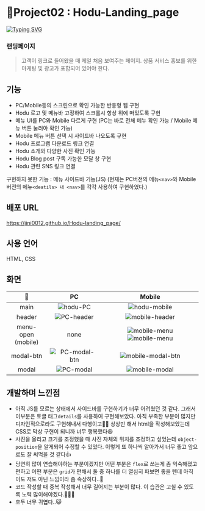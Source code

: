 # 📝Project02 : Hodu-Landing_page
[![Typing SVG](https://readme-typing-svg.demolab.com?font=Fira+Code&pause=1000&color=5685F7&repeat=false&width=435&lines=Project02+%3A+Hodu+%EB%9E%9C%EB%94%A9+%ED%8E%98%EC%9D%B4%EC%A7%80)](https://git.io/typing-svg)

### 랜딩페이지
> 고객이 링크로 들어왔을 때 제일 처음 보여주는 페이지. 상품 서비스 홍보를 위한 마케팅 및 광고가 포함되어 있어야 한다.

## 기능
- PC/Mobile등의 스크린으로 확인 가능한 반응형 웹 구현
- Hodu 로고 및 메뉴바 고정하여 스크롤시 항상 위에 떠있도록 구현
- 메뉴 UI를 PC와 Mobile 다르게 구현 (PC는 바로 전체 메뉴 확인 가능 / Mobile 메뉴 버튼 눌러야 확인 가능)
- Mobile 메뉴 버튼 선택 시 사이드바 나오도록 구현
- Hodu 프로그램 다운로드 링크 연결
- Hodu 소개와 다양한 사진 확인 가능
- Hodu Blog post 구독 가능한 모달 창 구현
- Hodu 관련 SNS 링크 연결

구현하지 못한 기능 : 메뉴 사이드바 기능(JS) (현재는 PC버전의 메뉴```<nav>```와 Mobile 버전의 메뉴```<deatils> 내 <nav>```를 각각 사용하여 구현하였다.)
  ## 배포 URL
https://jini0012.github.io/Hodu-landing_page/
  ## 사용 언어
  HTML, CSS

  ## 화면
  |📝|PC|Mobile|
  |:--:|:--:|:--:|
  |main|![hodu-PC](https://github.com/user-attachments/assets/82a71cb9-7e20-4ed7-881b-22971bb51535)|![hodu-mobile](https://github.com/user-attachments/assets/1c0e2f0d-2a57-40ff-bb10-5ae4984d586d)|
  |header|![PC-header](https://github.com/user-attachments/assets/863713ca-8039-401b-ae7e-42627f320aaf)|![mobile-header](https://github.com/user-attachments/assets/114e2cf0-66fd-471e-8b96-225f69de77c5)|
  |menu-open<br>(mobile)|none|![mobile-menu](https://github.com/user-attachments/assets/0dd25497-5ef9-4200-9155-a873248750f6) ![mobile-menu](https://github.com/user-attachments/assets/a2713fa6-5624-4f49-8f5b-df4449051d2d)|
  |modal-btn|![PC-modal-btn](https://github.com/user-attachments/assets/f149025e-ac19-458c-a827-d3d31564f6c1)|![mobile-modal-btn](https://github.com/user-attachments/assets/6223f6c3-43d5-493d-a4a8-3b8922f766b4)|
  |modal|![PC-modal](https://github.com/user-attachments/assets/763ce59a-0fb3-4c77-afea-4f674602ee34)|![mobile-modal](https://github.com/user-attachments/assets/4c628286-3ce6-45c7-8556-e1c0dfa7f430)|

  ## 개발하며 느낀점
  - 아직 JS를 모르는 상태에서 사이드바를 구현하기가 너무 어려웠던 것 같다. 그래서 이부분은 토글 태그```details```를 사용하여 구현해보았다. 아직 부족한 부분이 많지만 디자인적으로라도 구현해내서 다행이고🥹🙏 상상만 해서 html을 작성해보았는데 CSS로 막상 구현이 되니까 너무 행복했다😆
  - 사진을 올리고 크기를 조정했을 때 사진 자체의 위치를 조정하고 싶었는데  ```object-position```을 알게되어 수정할 수 있었다. 이렇게 또 하나씩 알아가서 너무 좋고 앞으로도 잘 써먹을 것 같다👍
  - 당연히 많이 연습해야하는 부분이겠지만 어떤 부분은 ```flex```로 쓰는게 좀 익숙해졌고 편하고 어떤 부분은 ```grid```가 편해서 둘 중 하나를 더 열심히 파보면 좋을 텐데 아직 이도 저도 아닌 느낌이라 좀 속상하다..🥹
  - 코드 작성할 때 중복 작성해서 너무 길어지는 부분이 많다. 이 습관은 고칠 수 있도록 노력 많이해야겠다.🥲😤💪
  - 호두 너무 귀엽다..😺
